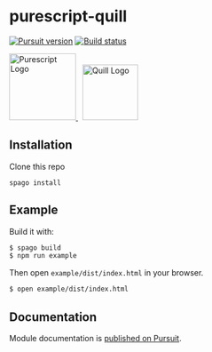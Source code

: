 # purescript-quill

[![Pursuit version](https://pursuit.purescript.org/packages/purescript-quill/badge)][docs]
[![Build status](https://travis-ci.org/jmackie/purescript-quill.svg?branch=master)](https://travis-ci.org/jmackie/purescript-quill)

<a href="http://purescript.org" title="Purescript">
    <img alt="Purescript Logo" src="img/purescript-logo.svg" height="120">
</a>
&nbsp;
<a href="https://quilljs.com/"  title="Quill">
    <img alt="Quill Logo" src="img/quilljs-logo.svg" height="100">
</a>

## Installation

Clone this repo

```
spago install
```

## Example

Build it with:

```bash
$ spago build
$ npm run example
```

Then open `example/dist/index.html` in your browser.

```bash
$ open example/dist/index.html
```

## Documentation

Module documentation is [published on Pursuit][docs].

[docs]: http://pursuit.purescript.org/packages/purescript-quill
[quilljs]: https://quilljs.com/
